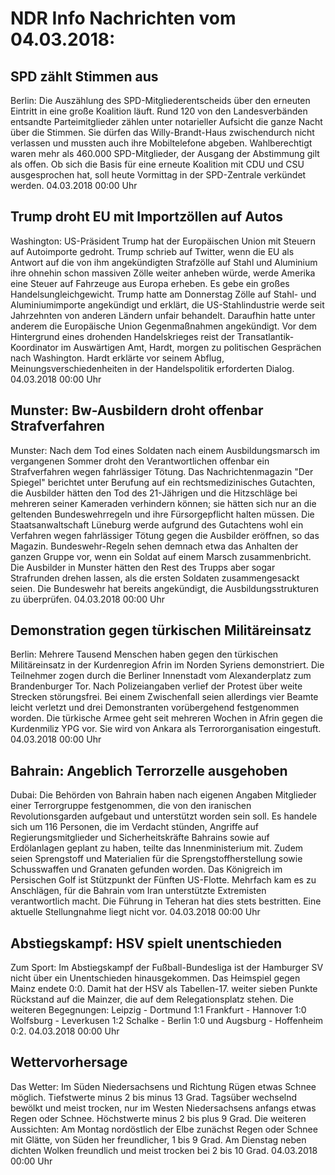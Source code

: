 # NDR Info Nachrichten vom 04.03.2018:


## SPD zählt Stimmen aus
Berlin: Die Auszählung des SPD-Mitgliederentscheids über den erneuten Eintritt in eine große Koalition läuft. Rund 120 von den Landesverbänden entsandte Parteimitglieder zählen unter notarieller Aufsicht die ganze Nacht über die Stimmen. Sie dürfen das Willy-Brandt-Haus zwischendurch nicht verlassen und mussten auch ihre Mobiltelefone abgeben. Wahlberechtigt waren mehr als 460.000 SPD-Mitglieder, der Ausgang der Abstimmung gilt als offen. Ob sich die Basis für eine erneute Koalition mit CDU und CSU ausgesprochen hat, soll heute Vormittag in der SPD-Zentrale verkündet werden. 04.03.2018 00:00 Uhr 

## Trump droht EU mit Importzöllen auf Autos
Washington: US-Präsident Trump hat der Europäischen Union mit Steuern auf Autoimporte gedroht. Trump schrieb auf Twitter, wenn die EU als Antwort auf die von ihm angekündigten Strafzölle auf Stahl und Aluminium ihre ohnehin schon massiven
Zölle weiter anheben würde, werde Amerika eine Steuer auf Fahrzeuge aus Europa erheben. Es gebe ein großes Handelsungleichgewicht. Trump hatte am Donnerstag Zölle auf Stahl- und Aluminiumimporte angekündigt und erklärt, die US-Stahlindustrie werde seit Jahrzehnten von anderen Ländern unfair behandelt. Daraufhin hatte unter anderem die Europäische Union Gegenmaßnahmen angekündigt. Vor dem Hintergrund eines drohenden Handelskrieges reist der Transatlantik-Koordinator im Auswärtigen Amt, Hardt, morgen zu politischen Gesprächen nach Washington. Hardt erklärte vor seinem Abflug, Meinungsverschiedenheiten in der Handelspolitik erforderten Dialog. 04.03.2018 00:00 Uhr 

## Munster: Bw-Ausbildern droht offenbar Strafverfahren
Munster: Nach dem Tod eines Soldaten nach einem Ausbildungsmarsch im vergangenen Sommer droht den Verantwortlichen offenbar ein Strafverfahren wegen fahrlässiger Tötung. Das Nachrichtenmagazin "Der Spiegel" berichtet unter Berufung auf ein rechtsmedizinisches Gutachten, die Ausbilder hätten den Tod des 21-Jährigen und die Hitzschläge bei mehreren seiner Kameraden verhindern können; sie hätten sich nur an die geltenden Bundeswehrregeln und ihre Fürsorgepflicht halten müssen. Die Staatsanwaltschaft Lüneburg werde aufgrund des Gutachtens wohl ein Verfahren wegen fahrlässiger Tötung gegen die Ausbilder eröffnen, so das Magazin. Bundeswehr-Regeln sehen demnach etwa das Anhalten der ganzen Gruppe vor, wenn ein Soldat auf einem Marsch zusammenbricht. Die Ausbilder in Munster hätten den Rest des Trupps aber sogar Strafrunden drehen lassen, als die ersten Soldaten zusammengesackt seien. Die Bundeswehr hat bereits angekündigt, die Ausbildungsstrukturen zu überprüfen. 04.03.2018 00:00 Uhr 

## Demonstration gegen türkischen Militäreinsatz
Berlin: Mehrere Tausend Menschen haben gegen den türkischen Militäreinsatz in der Kurdenregion Afrin im Norden Syriens demonstriert. Die Teilnehmer zogen durch die Berliner Innenstadt vom Alexanderplatz zum Brandenburger Tor. Nach Polizeiangaben verlief der Protest über weite Strecken störungsfrei. Bei einem Zwischenfall seien allerdings vier Beamte leicht verletzt und drei Demonstranten vorübergehend festgenommen worden. Die türkische Armee geht seit mehreren Wochen in Afrin gegen die Kurdenmiliz YPG vor. Sie wird von Ankara als Terrororganisation eingestuft. 04.03.2018 00:00 Uhr 

## Bahrain: Angeblich Terrorzelle ausgehoben
Dubai: Die Behörden von Bahrain haben nach eigenen Angaben Mitglieder einer Terrorgruppe festgenommen, die von den iranischen Revolutionsgarden aufgebaut und unterstützt worden sein soll. Es handele sich um 116 Personen, die im Verdacht stünden, Angriffe auf Regierungsmitglieder und Sicherheitskräfte Bahrains sowie auf Erdölanlagen geplant zu haben, teilte das Innenministerium mit. Zudem seien Sprengstoff und Materialien für die Sprengstoffherstellung sowie Schusswaffen und Granaten gefunden worden. Das Königreich im Persischen Golf ist Stützpunkt der Fünften US-Flotte. Mehrfach kam es zu Anschlägen, für die Bahrain vom Iran unterstützte Extremisten verantwortlich macht. Die Führung in Teheran hat dies stets bestritten. Eine aktuelle Stellungnahme liegt nicht vor. 04.03.2018 00:00 Uhr 

## Abstiegskampf: HSV spielt unentschieden
Zum Sport: Im Abstiegskampf der Fußball-Bundesliga ist der Hamburger SV nicht über ein Unentschieden hinausgekommen. Das Heimspiel gegen Mainz endete 0:0. Damit hat der HSV als Tabellen-17. weiter sieben Punkte Rückstand auf die Mainzer, die auf dem Relegationsplatz stehen. Die weiteren Begegnungen:
Leipzig - Dortmund	 	1:1
Frankfurt - Hannover	1:0
Wolfsburg - Leverkusen 	1:2
Schalke - Berlin 1:0
und
Augsburg - Hoffenheim 	0:2. 04.03.2018 00:00 Uhr 

## Wettervorhersage
Das Wetter: Im Süden Niedersachsens und Richtung Rügen etwas Schnee möglich. Tiefstwerte minus 2 bis minus 13 Grad. Tagsüber wechselnd bewölkt und meist trocken, nur im Westen Niedersachsens anfangs etwas Regen oder Schnee. Höchstwerte minus 2 bis plus 9 Grad. Die weiteren Aussichten: Am Montag nordöstlich der Elbe zunächst Regen oder Schnee mit Glätte, von Süden her freundlicher, 1 bis 9 Grad. Am Dienstag neben dichten Wolken freundlich und meist trocken bei 2 bis 10 Grad. 04.03.2018 00:00 Uhr 
